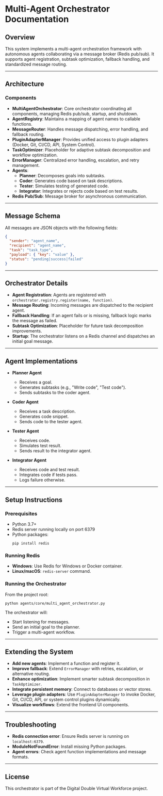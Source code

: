 # Multi-Agent Orchestrator Documentation

## Overview
This system implements a multi-agent orchestration framework with autonomous agents collaborating via a message broker (Redis pub/sub). It supports agent registration, subtask optimization, fallback handling, and standardized message routing.

---

## Architecture

### Components

- **MultiAgentOrchestrator**: Core orchestrator coordinating all components, managing Redis pub/sub, startup, and shutdown.
- **AgentRegistry**: Maintains a mapping of agent names to callable functions.
- **MessageRouter**: Handles message dispatching, error handling, and fallback routing.
- **PluginAdapterManager**: Provides unified access to plugin adapters (Docker, Git, CI/CD, API, System Control).
- **TaskOptimizer**: Placeholder for adaptive subtask decomposition and workflow optimization.
- **ErrorManager**: Centralized error handling, escalation, and retry management.
- **Agents**:
  - **Planner**: Decomposes goals into subtasks.
  - **Coder**: Generates code based on task descriptions.
  - **Tester**: Simulates testing of generated code.
  - **Integrator**: Integrates or rejects code based on test results.
- **Redis Pub/Sub**: Message broker for asynchronous communication.

---

## Message Schema

All messages are JSON objects with the following fields:

```json
{
  "sender": "agent_name",
  "recipient": "agent_name",
  "task": "task_type",
  "payload": { "key": "value" },
  "status": "pending|success|failed"
}
```

---

## Orchestrator Details

- **Agent Registration**: Agents are registered with `orchestrator.registry.register(name, function)`.
- **Message Routing**: Incoming messages are dispatched to the recipient agent.
- **Fallback Handling**: If an agent fails or is missing, fallback logic marks the message as failed.
- **Subtask Optimization**: Placeholder for future task decomposition improvements.
- **Startup**: The orchestrator listens on a Redis channel and dispatches an initial goal message.

---

## Agent Implementations

- **Planner Agent**
  - Receives a goal.
  - Generates subtasks (e.g., "Write code", "Test code").
  - Sends subtasks to the coder agent.

- **Coder Agent**
  - Receives a task description.
  - Generates code snippet.
  - Sends code to the tester agent.

- **Tester Agent**
  - Receives code.
  - Simulates test result.
  - Sends result to the integrator agent.

- **Integrator Agent**
  - Receives code and test result.
  - Integrates code if tests pass.
  - Logs failure otherwise.

---

## Setup Instructions

### Prerequisites
- Python 3.7+
- Redis server running locally on port 6379
- Python packages:
  ```
  pip install redis
  ```

### Running Redis
- **Windows**: Use Redis for Windows or Docker container.
- **Linux/macOS**: `redis-server` command.

### Running the Orchestrator
From the project root:

```
python agents/core/multi_agent_orchestrator.py
```

The orchestrator will:
- Start listening for messages.
- Send an initial goal to the planner.
- Trigger a multi-agent workflow.

---

## Extending the System

- **Add new agents**: Implement a function and register it.
- **Improve fallback**: Extend `ErrorManager` with retries, escalation, or alternative routing.
- **Enhance optimization**: Implement smarter subtask decomposition in `TaskOptimizer`.
- **Integrate persistent memory**: Connect to databases or vector stores.
- **Leverage plugin adapters**: Use `PluginAdapterManager` to invoke Docker, Git, CI/CD, API, or system control plugins dynamically.
- **Visualize workflows**: Extend the frontend UI components.

---

## Troubleshooting

- **Redis connection error**: Ensure Redis server is running on `localhost:6379`.
- **ModuleNotFoundError**: Install missing Python packages.
- **Agent errors**: Check agent function implementations and message formats.

---

## License
This orchestrator is part of the Digital Double Virtual Workforce project.